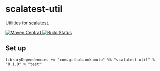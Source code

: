 # scalatest-util
Utilities for [scalatest](http://scalatest.org/).

[![Maven Central](https://maven-badges.herokuapp.com/maven-central/com.github.nokamoto/scalatest-util_2.11/badge.png)
![Build Status](https://travis-ci.org/nokamoto/scalatest-util.svg?branch=master)](https://travis-ci.org/nokamoto/scalatest-util)

## Set up
```
libraryDependencies += "com.github.nokamoto" %% "scalatest-util" % "0.1.0" % "test"
```
